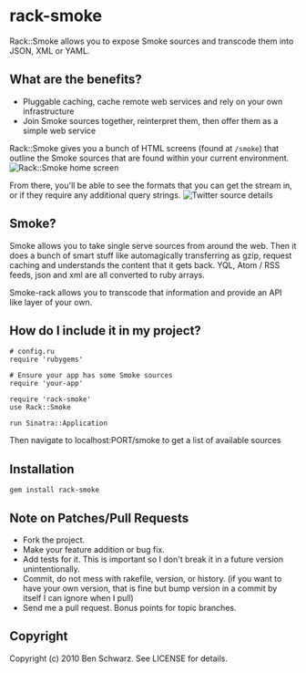 # rack-smoke

Rack::Smoke allows you to expose Smoke sources and transcode them into JSON, XML or YAML.

## What are the benefits? 

* Pluggable caching, cache remote web services and rely on your own infrastructure
* Join Smoke sources together, reinterpret them, then offer them as a simple web service 

Rack::Smoke gives you a bunch of HTML screens (found at `/smoke`) that outline the Smoke sources that are found within your current environment.
![Rack::Smoke home screen](http://img.skitch.com/20100124-cknpt8b6sy7scjcrrhpy8rph8c.jpg)

From there, you'll be able to see the formats that you can get the stream in, or if they require any additional query strings.
![Twitter source details](http://img.skitch.com/20100124-bpd18ckpnm4uimc3nm6pus7xmt.jpg)


## Smoke? 

Smoke allows you to take single serve sources from around the web. Then it does a bunch of smart stuff like automagically transferring as gzip, request caching and understands the content that it gets back. YQL, Atom / RSS feeds, json and xml are all converted to ruby arrays.

Smoke-rack allows you to transcode that information and provide an API like layer of your own.

## How do I include it in my project? 

    # config.ru
    require 'rubygems'
    
    # Ensure your app has some Smoke sources
    require 'your-app'
    
    require 'rack-smoke'
    use Rack::Smoke
    
    run Sinatra::Application

Then navigate to localhost:PORT/smoke to get a list of available sources

## Installation

    gem install rack-smoke

## Note on Patches/Pull Requests
 
* Fork the project.
* Make your feature addition or bug fix.
* Add tests for it. This is important so I don't break it in a
  future version unintentionally.
* Commit, do not mess with rakefile, version, or history.
  (if you want to have your own version, that is fine but
   bump version in a commit by itself I can ignore when I pull)
* Send me a pull request. Bonus points for topic branches.

## Copyright

Copyright (c) 2010 Ben Schwarz. See LICENSE for details.
